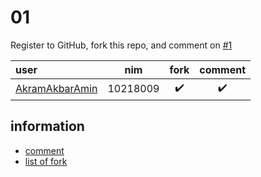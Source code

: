 # 01
Register to GitHub, fork this repo, and comment on [#1](https://github.com/dudung/fi4002-01-2022-1/issues/1)


user | nim | fork | comment
:- | :-: | :-: | :-:
[AkramAkbarAmin](https://github.com/AkramAkbarAmin) | 10218009  | :heavy_check_mark: | :heavy_check_mark:



## information
+ [comment](https://github.com/dudung/fi4002-01-2022-1/issues/1)
+ [list of fork](https://github.com/dudung/fi4002-01-2022-1/network/members)
